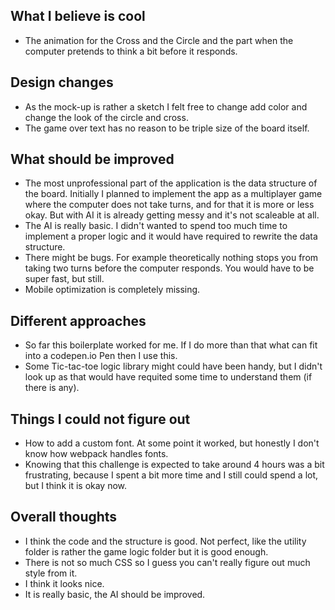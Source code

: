 ## What I believe is cool
* The animation for the Cross and the Circle and the part when the computer pretends to think a bit before it responds.

## Design changes
* As the mock-up is rather a sketch I felt free to change add color and change the look of the circle and cross.
* The game over text has no reason to be triple size of the board itself.

## What should be improved
* The most unprofessional part of the application is the data structure of the board. Initially I planned to implement the app as a multiplayer game where the computer does not take turns, and for that it is more or less okay. But with AI it is already getting messy and it's not scaleable at all.
* The AI is really basic. I didn't wanted to spend too much time to implement a proper logic and it would have required to rewrite the data structure.
* There might be bugs. For example theoretically nothing stops you from taking two turns before the computer responds. You would have to be super fast, but still.
* Mobile optimization is completely missing.

## Different approaches
* So far this boilerplate worked for me. If I do more than that what can fit into a codepen.io Pen then I use this.
* Some Tic-tac-toe logic library might could have been handy, but I didn't look up as that would have requited some time to understand them (if there is any).

## Things I could not figure out
* How to add a custom font. At some point it worked, but honestly I don't know how webpack handles fonts.
* Knowing that this challenge is expected to take around 4 hours was a bit frustrating, because I spent a bit more time and I still could spend a lot, but I think it is okay now.

## Overall thoughts
* I think the code and the structure is good. Not perfect, like the utility folder is rather the game logic folder but it is good enough.
* There is not so much CSS so I guess you can't really figure out much style from it.
* I think it looks nice.
* It is really basic, the AI should be improved.
